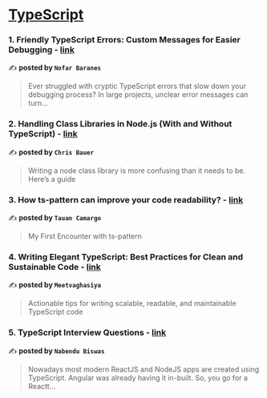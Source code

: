 
<h1><a href=https://medium.com/tag/typescript-tips/recommended target="_blank" rel="noopener noreferrer">TypeScript</a></h1>
<h3>1. Friendly TypeScript Errors: Custom Messages for Easier Debugging - <a href="https://medium.com/the-really-good-blog/friendly-typescript-errors-custom-messages-for-easier-debugging-1bf96ef93323" target="_blank" rel="noopener noreferrer">link</a></h3>

✍️ **posted by `Nofar Baranes`**

<blockquote>Ever struggled with cryptic TypeScript errors that slow down your debugging process? In large projects, unclear error messages can turn…</blockquote>

<h3>2. Handling Class Libraries in Node.js (With and Without TypeScript) - <a href="https://medium.com/better-programming/handling-class-libraries-in-node-js-with-and-without-typescript-39b73b2186b6" target="_blank" rel="noopener noreferrer">link</a></h3>

✍️ **posted by `Chris Bauer`**

<blockquote>Writing a node class library is more confusing than it needs to be. Here’s a guide</blockquote>

<h3>3. How ts-pattern can improve your code readability? - <a href="https://medium.com/@tauantcamargo/how-ts-pattern-can-improve-your-code-readability-d64996841646" target="_blank" rel="noopener noreferrer">link</a></h3>

✍️ **posted by `Tauan Camargo`**

<blockquote>My First Encounter with ts-pattern</blockquote>

<h3>4. Writing Elegant TypeScript: Best Practices for Clean and Sustainable Code - <a href="https://medium.com/simform-engineering/writing-elegant-typescript-best-practices-for-clean-and-sustainable-code-0b228e44170d" target="_blank" rel="noopener noreferrer">link</a></h3>

✍️ **posted by `Meetvaghasiya`**

<blockquote>Actionable tips for writing scalable, readable, and maintainable TypeScript code</blockquote>

<h3>5. TypeScript Interview Questions - <a href="https://medium.com/@nabendu82/typescript-interview-questions-80d4bb1e9733" target="_blank" rel="noopener noreferrer">link</a></h3>

✍️ **posted by `Nabendu Biswas`**

<blockquote>Nowadays most modern ReactJS and NodeJS apps are created using TypeScript. Angular was already having it in-built. So, you go for a Reactt…</blockquote>

